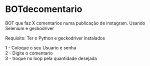 # BOTdecomentario
BOT que faz X comentarios numa publicação de instagram. Usando Selenium e geckodriver

Requisito: Ter o Python e geckodriver instalados </br>

1 - Coloque o seu Usuario e senha </br>
2 - Digite o comentario  </br>
3 - troque no loop pela quantidade desejada  </br>
